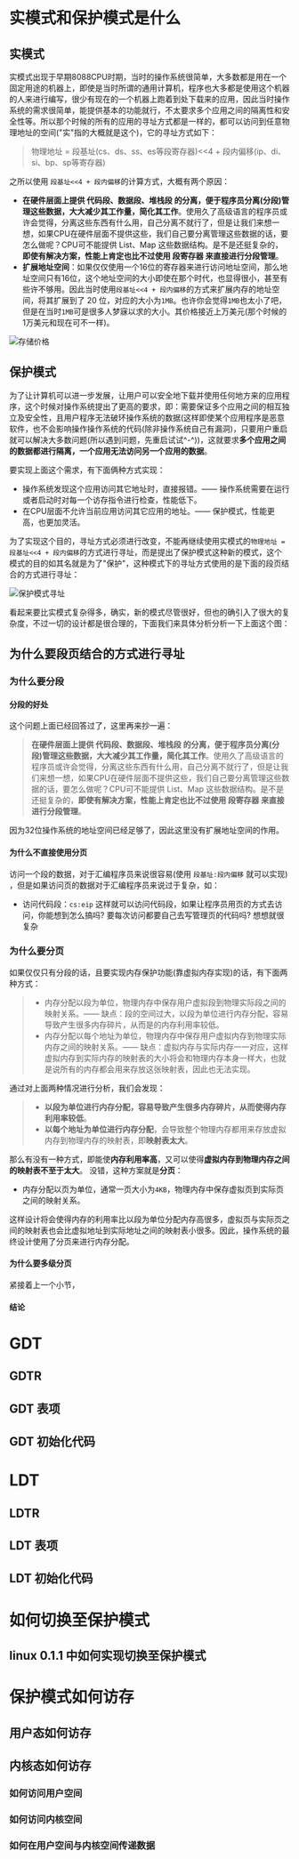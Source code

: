 # 实模式和保护模式是什么
## 实模式
实模式出现于早期8088CPU时期，当时的操作系统很简单，大多数都是用在一个固定用途的机器上，即使是当时所谓的通用计算机，程序也大多都是使用这个机器的人来进行编写，很少有现在的一个机器上跑着到处下载来的应用，因此当时操作系统的需求很简单，能提供基本的功能就行，不太要求多个应用之间的隔离性和安全性等。所以那个时候的所有的应用的寻址方式都是一样的，都可以访问到任意物理地址的空间("实"指的大概就是这个)，它的寻址方式如下：

> 物理地址 = 段基址(cs、ds、ss、es等段寄存器)<<4 + 段内偏移(ip、di、si、bp、sp等寄存器)

之所以使用 `段基址<<4 + 段内偏移`的计算方式，大概有两个原因：
- **在硬件层面上提供 代码段、数据段、堆栈段 的分离，便于程序员分离(分段)管理这些数据，大大减少其工作量，简化其工作**。使用久了高级语言的程序员或许会觉得，分离这些东西有什么用，自己分离不就行了，但是让我们来想一想，如果CPU在硬件层面不提供这些，我们自己要分离管理这些数据的话，要怎么做呢？CPU可不能提供 List、Map 这些数据结构。是不是还挺复杂的，**即使有解决方案，性能上肯定也比不过使用 段寄存器 来直接进行分段管理**。
- **扩展地址空间**：如果仅仅使用一个16位的寄存器来进行访问地址空间，那么地址空间只有16位，这个地址空间的大小即使在那个时代，也显得很小，甚至有些许不够用。因此当时使用`段基址<<4 + 段内偏移`的方式来扩展内存的地址空间，将其扩展到了 20 位，对应的大小为`1MB`。也许你会觉得`1MB`也太小了吧，但是在当时`1MB`可是很多人梦寐以求的大小。其价格接近上万美元(那个时候的1万美元和现在可不一样)。

![存储价格](README.assets/price_of_memory.png)
## 保护模式
为了让计算机可以进一步发展，让用户可以安全地下载并使用任何地方来的应用程序，这个时候对操作系统提出了更高的要求，即：需要保证多个应用之间的相互独立及安全性，且用户程序无法破环操作系统的数据(这样即使某个应用程序是恶意软件，也不会影响操作操作系统的代码(除非操作系统自己有漏洞)，只要用户重启就可以解决大多数问题(所以遇到问题，先重启试试^-^))，这就要求**多个应用之间的数据都进行隔离，一个应用无法访问另一个应用的数据**。

要实现上面这个需求，有下面俩种方式实现：

- 操作系统发现这个应用访问其它地址时，直接报错。——  操作系统需要在运行或者启动时对每一个访存指令进行检查，性能低下。
- 在CPU层面不允许当前应用访问其它应用的地址。—— 保护模式，性能更高，也更加灵活。

为了实现这个目的，寻址方式必须进行改变，不能再继续使用实模式的`物理地址 = 段基址<<4 + 段内偏移`的方式进行寻址，而是提出了保护模式这种新的模式，这个模式的目的如其名就是为了"保护"，这种模式下的寻址方式使用的是下面的段页结合的方式进行寻址：


![保护模式寻址](README.assets/protect_mode_address.png)


看起来要比实模式复杂得多，确实，新的模式尽管很好，但也的确引入了很大的复杂度，不过一切的设计都是很合理的，下面我们来具体分析分析一下上面这个图：

## 为什么要段页结合的方式进行寻址
### 为什么要分段
#### 分段的好处
这个问题上面已经回答过了，这里再来抄一遍：
> **在硬件层面上提供 代码段、数据段、堆栈段 的分离，便于程序员分离(分段)管理这些数据，大大减少其工作量，简化其工作**。使用久了高级语言的程序员或许会觉得，分离这些东西有什么用，自己分离不就行了，但是让我们来想一想，如果CPU在硬件层面不提供这些，我们自己要分离管理这些数据的话，要怎么做呢？CPU可不能提供 List、Map 这些数据结构。是不是还挺复杂的，**即使有解决方案，性能上肯定也比不过使用 段寄存器 来直接进行分段管理**。

因为32位操作系统的地址空间已经足够了，因此这里没有扩展地址空间的作用。
#### 为什么不直接使用分页
访问一个段的数据，对于汇编程序员来说很容易(使用 `段基址:段内偏移` 就可以实现) ，但是如果访问页的数据对于汇编程序员来说过于复杂，如：

- 访问代码段：`cs:eip`  这样就可以访问代码段，如果让程序员用页的方式去访问，你能想到怎么搞吗? 要每次访问都要自己去写管理页的代码吗? 想想就很复杂

### 为什么要分页
如果仅仅只有分段的话，且要实现内存保护功能(靠虚拟内存实现)的话，有下面两种方式：

> - 内存分配以段为单位，物理内存中保存用户虚拟段到物理实际段之间的映射关系。—— 缺点：段的空间过大，以段为单位进行内存分配，容易导致产生很多内存碎片，从而是的内存利用率较低。
> - 内存分配以每个地址为单位，物理内存中保存用户虚拟内存到物理实际内存之间的映射关系。—— 缺点：虚拟内存与实际内存一一对应，这样虚拟内存到实际内存的映射表的大小将会和物理内存本身一样大，也就是说所有的内存都会用来存放这张映射表，因此也无法实现。

通过对上面两种情况进行分析，我们会发现：

> - **以段为单位进行内存分配，容易导致产生很多内存碎片，从而使得内存利用率较低**。
> - **以每个地址为单位进行内存分配**，会导致整个物理内存都用来存放虚拟内存到物理内存的映射表，即**映射表太大**。

那么有没有一种方式，即能使**内存利用率高**，又可以使得**虚拟内存到物理内存之间的映射表不至于太大**。 没错，这种方案就是**分页**：

- 内存分配以页为单位，通常一页大小为`4KB`，物理内存中保存虚拟页到实际页之间的映射关系。

这样设计将会使得内存的利用率比以段为单位分配内存高很多，虚拟页与实际页之间的映射表也会比虚拟地址到实际地址之间的映射表小很多。因此，操作系统的最终设计使用了分页来进行内存分配。

#### 为什么要多级分页
紧接着上一个小节，


#### 结论 


# GDT

## GDTR

## GDT 表项

## GDT 初始化代码

# LDT

## LDTR

## LDT 表项

## LDT 初始化代码

# 如何切换至保护模式

## linux 0.1.1 中如何实现切换至保护模式

# 保护模式如何访存

## 用户态如何访存

## 内核态如何访存

### 如何访问用户空间

### 如何访问内核空间

### 如何在用户空间与内核空间传递数据

